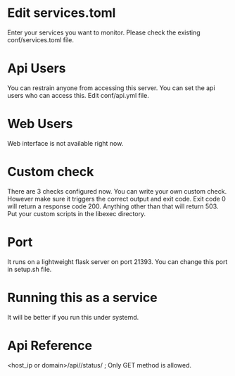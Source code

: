 # Edit services.toml
Enter your services you want to monitor. Please check the existing conf/services.toml file.

# Api Users
You can restrain anyone from accessing this server. You can set the api users who can access this. Edit conf/api.yml file.

# Web Users
Web interface is not available right now.

# Custom check
There are 3 checks configured now. You can write your own custom check. However make sure it triggers the correct output and exit code. 
Exit code 0 will return a response code 200. Anything other than that will return 503. Put your custom scripts in the libexec directory.

# Port
It runs on a lightweight flask server on port 21393. You can change this port in setup.sh file.

# Running this as a service
It will be better if you run this under systemd.

# Api Reference
<host_ip or domain>/api/<service name>/status/ ; Only GET method is allowed.

